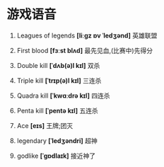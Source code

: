 # 游戏语音

1. Leagues of legends **[liːɡz ɒv ˈledʒənd]**
   英雄联盟

2. First blood **[fɜːst blʌd]**
   最先见血,(比赛中)先得分

3. Double kill **[ˈdʌb(ə)l kɪl]**
   双杀

4. Triple kill **[ˈtrɪp(ə)l kɪl]**
   三连杀

5. Quadra kill **[ˈkwɑːdrə kɪl]**
   四连杀

6. Penta kill **[ˈpentə kɪl]**
   五连杀

7. Ace **[eɪs]**
   王牌;团灭

8. legendary **[ˈledʒəndri]**
   超神

9. godlike **[ˈɡɒdlaɪk]**
   接近神了
